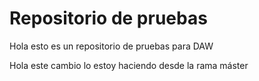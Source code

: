 # Repositorio de pruebas

Hola esto es un repositorio de pruebas para DAW




Hola este cambio lo estoy haciendo desde la rama máster
